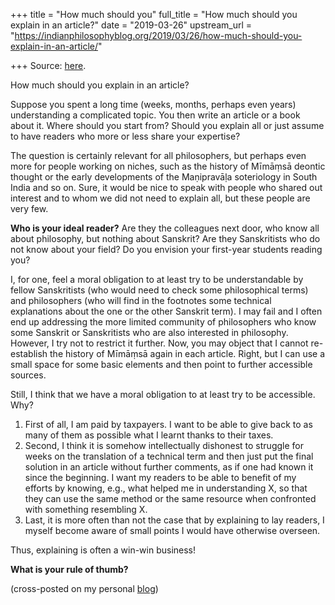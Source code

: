 +++
title = "How much should you"
full_title = "How much should you explain in an article?"
date = "2019-03-26"
upstream_url = "https://indianphilosophyblog.org/2019/03/26/how-much-should-you-explain-in-an-article/"

+++
Source: [here](https://indianphilosophyblog.org/2019/03/26/how-much-should-you-explain-in-an-article/).

How much should you explain in an article?

Suppose you spent a long time (weeks, months, perhaps even years)
understanding a complicated topic. You then write an article or a book
about it. Where should you start from? Should you explain all or just
assume to have readers who more or less share your expertise?

The question is certainly relevant for all philosophers, but perhaps
even more for people working on niches, such as the history of Mīmāṃsā
deontic thought or the early developments of the Maṇipravāḷa soteriology
in South India and so on. Sure, it would be nice to speak with people
who shared out interest and to whom we did not need to explain all, but
these people are very few.

**Who is your ideal reader?** Are they the colleagues next door, who
know all about philosophy, but nothing about Sanskrit? Are they
Sanskritists who do not know about your field? Do you envision your
first-year students reading you?

I, for one, feel a moral obligation to at least try to be understandable
by fellow Sanskritists (who would need to check some philosophical
terms) and philosophers (who will find in the footnotes some technical
explanations about the one or the other Sanskrit term). I may fail and I
often end up addressing the more limited community of philosophers who
know some Sanskrit or Sanskritists who are also interested in
philosophy. However, I try not to restrict it further. Now, you may
object that I cannot re-establish the history of Mīmāṃsā again in each
article. Right, but I can use a small space for some basic elements and
then point to further accessible sources.

Still, I think that we have a moral obligation to at least try to be
accessible. Why?

1.  First of all, I am paid by taxpayers. I want to be able to give back
    to as many of them as possible what I learnt thanks to their taxes.
2.  Second, I think it is somehow intellectually dishonest to struggle
    for weeks on the translation of a technical term and then just put
    the final solution in an article without further comments, as if one
    had known it since the beginning. I want my readers to be able to
    benefit of my efforts by knowing, e.g., what helped me in
    understanding X, so that they can use the same method or the same
    resource when confronted with something resembling X.
3.  Last, it is more often than not the case that by explaining to lay
    readers, I myself become aware of small points I would have
    otherwise overseen.

Thus, explaining is often a win-win business!

**What is your rule of thumb?**

(cross-posted on my personal [blog](http://elisafreschi.com))

